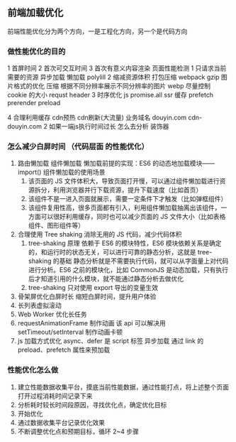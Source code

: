 ## 前端加载优化

前端性能优化分为两个方向，一是工程化方向，另一个是代码方向

### 做性能优化的目的

1 首屏时间
2 首次可交互时间
3 首次有意义内容渲染
页面性能检测
1 只请求当前需要的资源
异步加载 懒加载 polylill
2 缩减资源体积
打包压缩 webpack
gzip
图片格式的优化 压缩 根据不同分辨率展示不同分辨率的图片 webp
尽量控制 cookie 的大小 requst header
3 时序优化
js promise.all
ssr 缓存
prefetch prerender preload

<link rel='dns-prefetch' href=''>
4 合理利用缓存
 cdn预热 cdn刷新(大流量) 业务域名 douyin.com  cdn-douyin.com
2 如果一端js执行时间过长 怎么去分析
装饰器

### 怎么减少白屏时间 （代码层面 的性能优化）

1. 路由懒加载 组件懒加载
   懒加载前提的实现：ES6 的动态地加载模块——import()
   组件懒加载的使用场景
   1. 该页面的 JS 文件体积大，导致页面打开慢，可以通过组件懒加载进行资源拆分，利用浏览器并行下载资源，提升下载速度（比如首页）
   2. 该组件不是一进入页面就展示，需要一定条件下才触发（比如弹框组件）
   3. 该组件复用性高，很多页面都有引入，利用组件懒加载抽离出该组件，一方面可以很好利用缓存，同时也可以减少页面的 JS 文件大小（比如表格组件、图形组件等）
2. 合理使用 Tree shaking 消除无用的 JS 代码，减少代码体积
   1. tree-shaking 原理
      依赖于 ES6 的模块特性，ES6 模块依赖关系是确定的，和运行时的状态无关，可以进行可靠的静态分析，这就是 tree-shaking 的基础
      静态分析就是不需要执行代码，就可以从字面量上对代码进行分析。ES6 之前的模块化，比如 CommonJS 是动态加载，只有执行后才知道引用的什么模块，就不能通过静态分析去做优化
   2. tree-shaking 只对使用 export 导出的变量生效
3. 骨架屏优化白屏时长 缩短白屏时间，提升用户体验
4. 长列表虚拟滚动
5. Web Worker 优化长任务
6. requestAnimationFrame 制作动画 该 api 可以解决用 setTimeout/setInterval 制作动画卡顿
7. js 加载方式优化 async、defer 是 script 标签 异步加载 通过 link 的 preload、prefetch 属性来预加载

### 性能优化怎么做

1. 建立性能数据收集平台，摸底当前性能数据，通过性能打点，将上述整个页面打开过程消耗时间记录下来
2. 分析耗时较长时间段原因，寻找优化点，确定优化目标
3. 开始优化
4. 通过数据收集平台记录优化效果
5. 不断调整优化点和预期目标，循环 2~4 步骤
